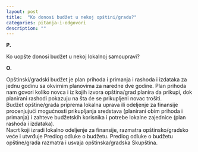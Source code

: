```yaml
---
layout: post
title:  "Ko donosi budžet u nekoj opštini/gradu?"
categories: pitanja-i-odgovori
description: ""
---
```


**P.**

Ko uopšte donosi budžet u nekoj lokalnoj samoupravi?


**O.**

<div class="justify">
Opštinski/gradski budžet je plan prihoda i primanja i rashoda i izdataka za jednu godinu sa okvirnim planovima za naredne dve godine. Plan prihoda nam govori koliko novca i iz kojih izvora opština/grad planira da prikupi, dok planirani rashodi pokazuju na šta će se prikupljeni novac trošiti.<br/>
Budžet opštine/grada priprema lokalna uprava ili odeljenje za finansije procenjujući mogućnosti prikupljanja sredstava (planirani obim prihoda i primanja) i zahteve budžetskih korisnika i potrebe lokalne zajednice (plan rashoda i izdataka).<br/>
Nacrt koji izradi lokalno odeljenje za finansije, razmatra opštinsko/gradsko veće i utvrđuje Predlog odluke o budžetu. Predlog odluke o budžetu opštine/grada razmatra i usvaja opštinska/gradska Skupština.</div>

